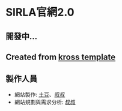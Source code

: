 # SIRLA官網2.0

## 開發中...

## Created from [kross template](https://github.com/themefisher/kross-jekyll-portfolio-template)

## 製作人員
* 網站製作: [土豆](https://github.com/bluebell3310/)、[叔叔](https://github.com/cchensm)
* 網站規劃與需求分析: [叔叔](https://github.com/cchensm)